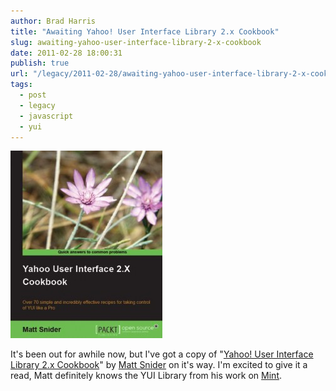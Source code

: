 ```yaml
---
author: Brad Harris
title: "Awaiting Yahoo! User Interface Library 2.x Cookbook"
slug: awaiting-yahoo-user-interface-library-2-x-cookbook
date: 2011-02-28 18:00:31
publish: true
url: "/legacy/2011-02-28/awaiting-yahoo-user-interface-library-2-x-cookbook/"
tags:
  - post
  - legacy
  - javascript
  - yui
---
```


![book cover][]

It's been out for awhile now, but I've got a copy of "[Yahoo! User Interface Library 2.x Cookbook][book link]" by [Matt Snider][] on it's way. I'm excited to give it a read, Matt definitely knows the YUI Library from his work on [Mint][].

[book cover]: /images/yui-lib-2.x-cookboox.jpg
[book link]: https://www.packtpub.com/yahoo-user-interface-library-2-x-cookbook/book
[Matt Snider]: http://mattsnider.com/
[Mint]: http://www.mint.com/

